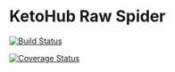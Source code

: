 # KetoHub Raw Spider

[![Build Status](https://travis-ci.org/fernandalavalle/ketohub_raw_spider.svg?branch=master)](https://travis-ci.org/fernandalavalle/ketohub_raw_spider)

[![Coverage Status](https://coveralls.io/repos/github/fernandalavalle/ketohub_raw_spider/badge.svg?branch=master)](https://coveralls.io/github/fernandalavalle/ketohub_raw_spider?branch=master)
